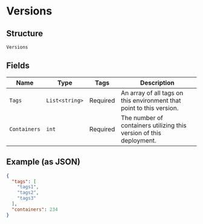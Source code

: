 
# Versions

## Structure

`Versions`

## Fields

| Name | Type | Tags | Description |
|  --- | --- | --- | --- |
| `Tags` | `List<string>` | Required | An array of all tags on this environment that point to this version. |
| `Containers` | `int` | Required | The number of containers utilizing this version of this deployment. |

## Example (as JSON)

```json
{
  "tags": [
    "tags1",
    "tags2",
    "tags3"
  ],
  "containers": 234
}
```

